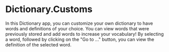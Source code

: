 # Dictionary.Customs

In this Dictionary app, you can customize your own dictionary to have words and definitions of your choice. You can view words that were previously stored and add words to increase your vocabulary! By selecting a word, followed by clicking on the "Go to ..." button, you can view the definition of the selected word.
